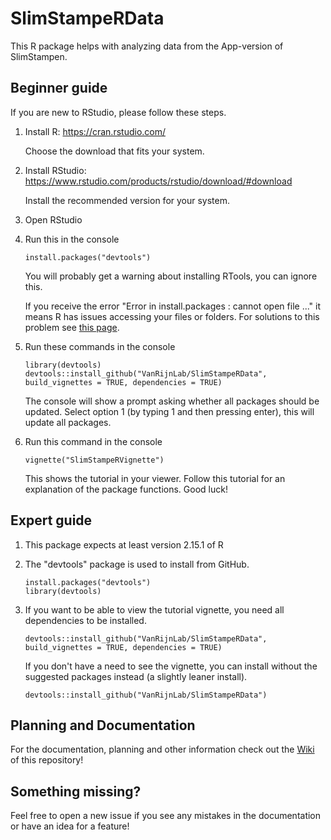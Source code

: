 # SlimStampeRData
This R package helps with analyzing data from the App-version of SlimStampen.

## Beginner guide
If you are new to RStudio, please follow these steps.

1. Install R: https://cran.rstudio.com/

    Choose the download that fits your system.

2. Install RStudio: https://www.rstudio.com/products/rstudio/download/#download

    Install the recommended version for your system.

3. Open RStudio

4. Run this in the console

    ```
    install.packages("devtools")
    ```
    You will probably get a warning about installing RTools, you can ignore this.
   
    If you receive the error "Error in install.packages : cannot open file ..." it means R has issues accessing your files or folders. For solutions to this problem see [this page](https://github.com/VanRijnLab/SlimStampeRData/wiki/Common-problems).
   
5. Run these commands in the console

    ```
    library(devtools)
    devtools::install_github("VanRijnLab/SlimStampeRData", build_vignettes = TRUE, dependencies = TRUE)
    ```
    The console will show a prompt asking whether all packages should be updated. Select option 1 (by typing 1 and then pressing enter), this will update all packages.

6. Run this command in the console

    ```
    vignette("SlimStampeRVignette")
    ```
    This shows the tutorial in your viewer. Follow this tutorial for an explanation of the package functions. Good luck!  

## Expert guide

1. This package expects at least version 2.15.1 of R
2. The "devtools" package is used to install from GitHub.

    ```
    install.packages("devtools")
    library(devtools)
    ```
3. If you want to be able to view the tutorial vignette, you need all dependencies to be installed.

    ```
    devtools::install_github("VanRijnLab/SlimStampeRData", build_vignettes = TRUE, dependencies = TRUE)
    ```
    
    If you don't have a need to see the vignette, you can install without the suggested packages instead (a slightly leaner install).
    ```
    devtools::install_github("VanRijnLab/SlimStampeRData")
    ```
    


## Planning and Documentation
For the documentation, planning and other information check out the [Wiki](../../wiki) of this repository!

## Something missing?
Feel free to open a new issue if you see any mistakes in the documentation or have an idea for a feature!
